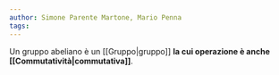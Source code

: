 ```yaml
---
author: Simone Parente Martone, Mario Penna
tags:
---
```

Un gruppo abeliano è un [[Gruppo|gruppo]] **la cui operazione è anche [[Commutatività|commutativa]]**.